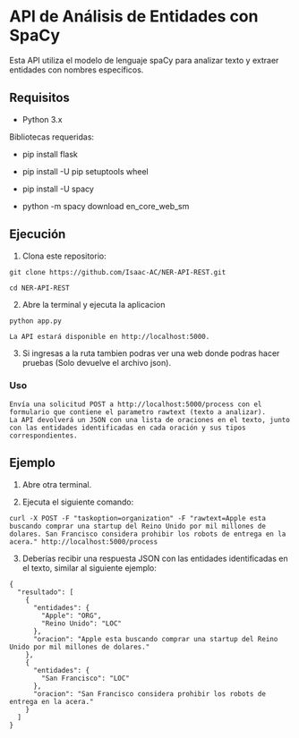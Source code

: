 # API de Análisis de Entidades con SpaCy

Esta API utiliza el modelo de lenguaje spaCy para analizar texto y extraer entidades con nombres específicos.

## Requisitos

- Python 3.x

Bibliotecas requeridas:

- pip install flask 

- pip install -U pip setuptools wheel

- pip install -U spacy

- python -m spacy download en_core_web_sm


## Ejecución


1. Clona este repositorio:


~~~ 
git clone https://github.com/Isaac-AC/NER-API-REST.git

cd NER-API-REST
~~~

2. Abre la terminal y ejecuta la aplicacion 

~~~
python app.py
~~~

    La API estará disponible en http://localhost:5000.

3. Si ingresas a la ruta tambien podras ver una web donde podras hacer pruebas (Solo devuelve el archivo json).

### Uso

    Envía una solicitud POST a http://localhost:5000/process con el formulario que contiene el parametro rawtext (texto a analizar).
    La API devolverá un JSON con una lista de oraciones en el texto, junto con las entidades identificadas en cada oración y sus tipos correspondientes.


## Ejemplo 

1. Abre otra terminal.

2. Ejecuta el siguiente comando:

~~~
curl -X POST -F "taskoption=organization" -F "rawtext=Apple esta buscando comprar una startup del Reino Unido por mil millones de dolares. San Francisco considera prohibir los robots de entrega en la acera." http://localhost:5000/process

~~~

3. Deberías recibir una respuesta JSON con las entidades identificadas en el texto, similar al siguiente ejemplo:

~~~
{
  "resultado": [
    {
      "entidades": {
        "Apple": "ORG",
        "Reino Unido": "LOC"
      },
      "oracion": "Apple esta buscando comprar una startup del Reino Unido por mil millones de dolares."
    },
    {
      "entidades": {
        "San Francisco": "LOC"
      },
      "oracion": "San Francisco considera prohibir los robots de entrega en la acera."
    }
  ]
}
~~~

